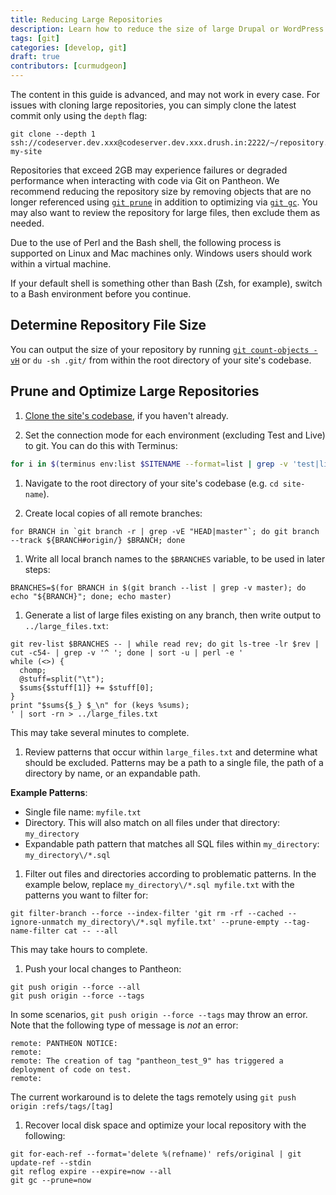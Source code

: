 ```yaml
---
title: Reducing Large Repositories
description: Learn how to reduce the size of large Drupal or WordPress site repositories for optimized performance and reliability on Pantheon.
tags: [git]
categories: [develop, git]
draft: true
contributors: [curmudgeon]
---
```


<Alert type="danger" title="Caution">

The content in this guide is advanced, and may not work in every case. For issues with cloning large repositories, you can simply clone the latest commit only using the `depth` flag:

```bash{promptUser: user}
git clone --depth 1 ssh://codeserver.dev.xxx@codeserver.dev.xxx.drush.in:2222/~/repository.git my-site
```

</Alert>

Repositories that exceed 2GB may experience failures or degraded performance when interacting with code via Git on Pantheon. We recommend reducing the repository size by removing objects that are no longer referenced using [`git prune`](https://git-scm.com/docs/git-prune) in addition to optimizing via [`git gc`](https://git-scm.com/docs/git-gc). You may also want to review the repository for large files, then exclude them as needed.


<Alert title="Note" type="info">

Due to the use of Perl and the Bash shell, the following process is supported on Linux and Mac machines only. Windows users should work within a virtual machine.

If your default shell is something other than Bash (Zsh, for example), switch to a Bash environment before you continue.

</Alert>

## Determine Repository File Size
You can output the size of your repository by running [`git count-objects -vH`](https://git-scm.com/docs/git-count-objects) or `du -sh .git/` from within the root directory of your site's codebase.

## Prune and Optimize Large Repositories

1. [Clone the site's codebase](/git#clone-your-site-codebase), if you haven't already.

1. Set the connection mode for each environment (excluding Test and Live) to git. You can do this with Terminus:

  ```bash
  for i in $(terminus env:list $SITENAME --format=list | grep -v 'test|live'); do terminus connection:set $SITENAME.$i git; done
  ```

1. Navigate to the root directory of your site's codebase (e.g. `cd site-name`).

1. Create local copies of all remote branches:

 ```bash{promptUser: user}
 for BRANCH in `git branch -r | grep -vE "HEAD|master"`; do git branch --track ${BRANCH#origin/} $BRANCH; done
 ```

1. Write all local branch names to the `$BRANCHES` variable, to be used in later steps:

 ```bash{promptUser: user}
 BRANCHES=$(for BRANCH in $(git branch --list | grep -v master); do echo "${BRANCH}"; done; echo master)
 ```

1. Generate a list of large files existing on any branch, then write output to `../large_files.txt`:

 ```bash{outputLines:2-8}
 git rev-list $BRANCHES -- | while read rev; do git ls-tree -lr $rev | cut -c54- | grep -v '^ '; done | sort -u | perl -e '
 while (<>) {
   chomp;
   @stuff=split("\t");
   $sums{$stuff[1]} += $stuff[0];
 }
 print "$sums{$_} $_\n" for (keys %sums);
 ' | sort -rn > ../large_files.txt
 ```

 This may take several minutes to complete.

1. Review patterns that occur within `large_files.txt` and determine what should be excluded. Patterns may be a path to a single file, the path of a directory by name, or an expandable path.

  **Example Patterns**:
   - Single file name: `myfile.txt`
   - Directory. This will also match on all files under that directory: `my_directory`
   - Expandable path pattern that matches all SQL files within `my_directory`: `my_directory\/*.sql`

1. Filter out files and directories according to problematic patterns. In the example below, replace `my_directory\/*.sql myfile.txt` with the patterns you want to filter for:

 ```bash{promptUser: user}
 git filter-branch --force --index-filter 'git rm -rf --cached --ignore-unmatch my_directory\/*.sql myfile.txt' --prune-empty --tag-name-filter cat -- --all
 ```

 This may take hours to complete.

1. Push your local changes to Pantheon:

  ```bash{promptUser: user}
  git push origin --force --all
  git push origin --force --tags
  ```

  In some scenarios, `git push origin --force --tags` may throw an error. Note that the following type of message is *not* an error:

  ```
  remote: PANTHEON NOTICE:
  remote: 
  remote: The creation of tag "pantheon_test_9" has triggered a deployment of code on test.
  remote: 
  ```

  The current workaround is to delete the tags remotely using `git push origin :refs/tags/[tag]`

1. Recover local disk space and optimize your local repository with the following:
 ```
 git for-each-ref --format='delete %(refname)' refs/original | git update-ref --stdin
 git reflog expire --expire=now --all
 git gc --prune=now
 ```

